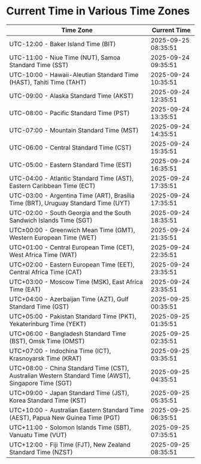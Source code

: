 # Current Time in Various Time Zones

| Time Zone | Current Time |
|-----------|--------------|
| UTC-12:00 - Baker Island Time (BIT) | 2025-09-25 08:35:51 |
| UTC-11:00 - Niue Time (NUT), Samoa Standard Time (SST) | 2025-09-24 09:35:51 |
| UTC-10:00 - Hawaii-Aleutian Standard Time (HAST), Tahiti Time (TAHT) | 2025-09-24 10:35:51 |
| UTC-09:00 - Alaska Standard Time (AKST) | 2025-09-24 12:35:51 |
| UTC-08:00 - Pacific Standard Time (PST) | 2025-09-24 13:35:51 |
| UTC-07:00 - Mountain Standard Time (MST) | 2025-09-24 14:35:51 |
| UTC-06:00 - Central Standard Time (CST) | 2025-09-24 15:35:51 |
| UTC-05:00 - Eastern Standard Time (EST) | 2025-09-24 16:35:51 |
| UTC-04:00 - Atlantic Standard Time (AST), Eastern Caribbean Time (ECT) | 2025-09-24 17:35:51 |
| UTC-03:00 - Argentina Time (ART), Brasília Time (BRT), Uruguay Standard Time (UYT) | 2025-09-24 17:35:51 |
| UTC-02:00 - South Georgia and the South Sandwich Islands Time (SGT) | 2025-09-24 18:35:51 |
| UTC±00:00 - Greenwich Mean Time (GMT), Western European Time (WET) | 2025-09-24 21:35:51 |
| UTC+01:00 - Central European Time (CET), West Africa Time (WAT) | 2025-09-24 22:35:51 |
| UTC+02:00 - Eastern European Time (EET), Central Africa Time (CAT) | 2025-09-24 23:35:51 |
| UTC+03:00 - Moscow Time (MSK), East Africa Time (EAT) | 2025-09-24 23:35:51 |
| UTC+04:00 - Azerbaijan Time (AZT), Gulf Standard Time (GST) | 2025-09-25 00:35:51 |
| UTC+05:00 - Pakistan Standard Time (PKT), Yekaterinburg Time (YEKT) | 2025-09-25 01:35:51 |
| UTC+06:00 - Bangladesh Standard Time (BST), Omsk Time (OMST) | 2025-09-25 02:35:51 |
| UTC+07:00 - Indochina Time (ICT), Krasnoyarsk Time (KRAT) | 2025-09-25 03:35:51 |
| UTC+08:00 - China Standard Time (CST), Australian Western Standard Time (AWST), Singapore Time (SGT) | 2025-09-25 04:35:51 |
| UTC+09:00 - Japan Standard Time (JST), Korea Standard Time (KST) | 2025-09-25 05:35:51 |
| UTC+10:00 - Australian Eastern Standard Time (AEST), Papua New Guinea Time (PGT) | 2025-09-25 06:35:51 |
| UTC+11:00 - Solomon Islands Time (SBT), Vanuatu Time (VUT) | 2025-09-25 07:35:51 |
| UTC+12:00 - Fiji Time (FJT), New Zealand Standard Time (NZST) | 2025-09-25 08:35:51 |
